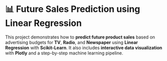 # 📊 Future Sales Prediction using Linear Regression

This project demonstrates how to **predict future product sales** based on advertising budgets for **TV**, **Radio**, and **Newspaper** using **Linear Regression** with **Scikit-Learn**. It also includes **interactive data visualization** with **Plotly** and a step-by-step machine learning pipeline.

